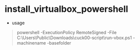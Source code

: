 # install_virtualbox_powershell

- usage
> powershell -ExecutionPolicy RemoteSigned -File C:\Users\Public\Downloads\cuck00-script\run-vbox.ps1 -machinename <virtual machine name>  -basefolder <virtual machine folder>
